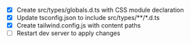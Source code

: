 - [x] Create src/types/globals.d.ts with CSS module declaration
- [x] Update tsconfig.json to include src/types/**/*.d.ts
- [x] Create tailwind.config.js with content paths
- [ ] Restart dev server to apply changes
